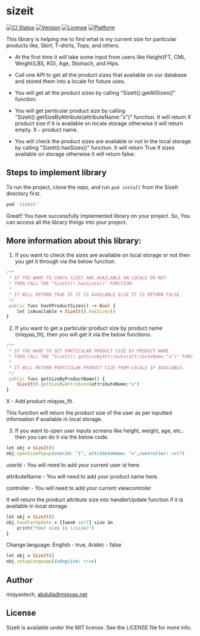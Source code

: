 # sizeit

[![CI Status](https://img.shields.io/travis/Jaydeep/sizeit.svg?style=flat)](https://travis-ci.org/Jaydeep/sizeit)
[![Version](https://img.shields.io/cocoapods/v/sizeit.svg?style=flat)](https://cocoapods.org/pods/sizeit)
[![License](https://img.shields.io/cocoapods/l/sizeit.svg?style=flat)](https://cocoapods.org/pods/sizeit)
[![Platform](https://img.shields.io/cocoapods/p/sizeit.svg?style=flat)](https://cocoapods.org/pods/sizeit)

This library is helping me to find what is my current size for particular products like, Skirt, T-shirts, Tops, and others.

- At the first time it will take some input from users like Height(FT, CM), Weight(LBS, KG), Age, Stomach, and Hips.

- Call one API to get all the product sizes that available on our database and stored them into a locale for future uses.

- You will get all the product sizes by calling "SizeIt().getAllSizes()" function.

- You will get perticular product size by calling "SizeIt().getSizeByAttribute(attributeName:"x")" function. It will return X product size if it is available on locale storage otherwise it will return empty. X - product name.

- You will check the product sizes are available or not in the local storage by calling "SizeIt().hasSizes()" function. It will return True if sizes available on storage otherwise it will return false.

## Steps to implement library
To run the project, clone the repo, and run `pod install` from the SizeIt directory first.
```ruby
pod 'sizeit'
```
Great!!
You have successfully implemented library on your project. So, You can access all the library things into your project.


## More information about this library:
1. If you want to check the sizes are available on local storage or not then you get it through via the below function.
```ruby
/**
 * IF YOU WANT TO CHECK SIZES ARE AVAILABLE ON LOCALE OR NOT
 * THEN CALL THE "SizeIt().hasSizes()" FUNCTION.
 *
 * IT WILL RETURN TRUE IF IT IS AVAILABLE ELSE IT IS RETURN FALSE.
 */
 public func hashProductSizes() -> Bool {
    let isAvailable = SizeIt().hasSizes()
}
```
2. If you want to get a particular product size by product name (miqyas_fit), then you will get it via the below functions.
```ruby
/**
 * IF YOU WANT TO GET PARTICULAR PRODUCT SIZE BY PRODUCT NAME
 * THEN CALL THE "SizeIt().getSizeByAttribute(attributeName:"x")" FUNCTION.
 *
 * IT WILL RETURN PARTICULAR PRODUCT SIZE FROM LOCALE IF AVAILABLE.
 */
 public func getSizeByProductName() {
    SizeIt().getSizeByAttribute(attributeName:"x")
}
```
X - Add product miqyas_fit.

This function will return the product size of the user as per inputted information if available in local storage.

3. If you want to open user inputs screens like height, weight, age, etc.. then you can do it via the below code.
```ruby
let obj = SizeIt()
obj.openSizePopup(userId: "1", attributeName: "x",controller: self)
```
userId - You will need to add your current user id here.

attributeName - You will need to add your product name here.

controller - You will need to add your current viewcontroler

It will return the product attribute size into handlerUpdate function if it is available in local storage.
```ruby
let obj = SizeIt()
obj.handlerUpdate = {[weak self] size in
    print("Your size is \(size)")
}
```

Change language: English - true, Arabic - false
```ruby
let obj = SizeIt()
obj.setupLanguage(isEnglish: true)
```

## Author

miqyastech, abdulla@miqyas.net

## License

SizeIt is available under the MIT license. See the LICENSE file for more info.
